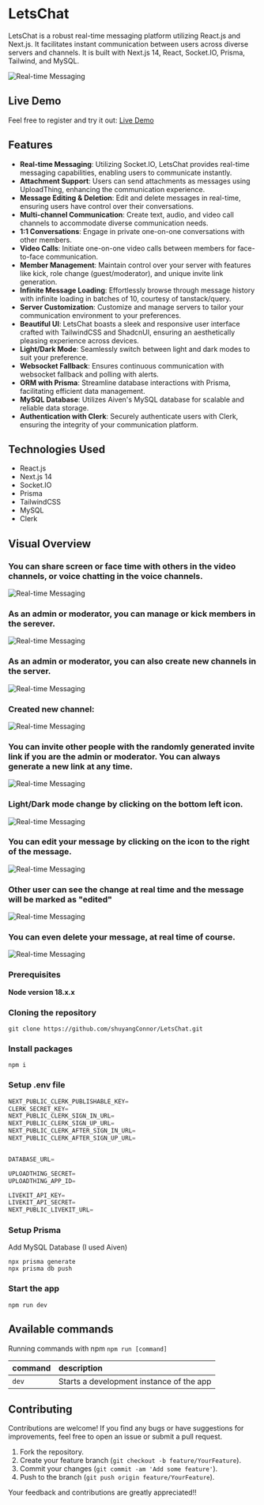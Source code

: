 # LetsChat

LetsChat is a robust real-time messaging platform utilizing React.js and Next.js. It facilitates instant communication between users across diverse servers and channels. It is built with Next.js 14, React, Socket.IO, Prisma, Tailwind, and MySQL.

![Real-time Messaging](screenshots/overview.png)

## Live Demo

Feel free to register and try it out: [Live Demo](https://discord-clone-production-76b6.up.railway.app)

## Features

- **Real-time Messaging**: Utilizing Socket.IO, LetsChat provides real-time messaging capabilities, enabling users to communicate instantly.
- **Attachment Support**: Users can send attachments as messages using UploadThing, enhancing the communication experience.
- **Message Editing & Deletion**: Edit and delete messages in real-time, ensuring users have control over their conversations.
- **Multi-channel Communication**: Create text, audio, and video call channels to accommodate diverse communication needs.
- **1:1 Conversations**: Engage in private one-on-one conversations with other members.
- **Video Calls**: Initiate one-on-one video calls between members for face-to-face communication.
- **Member Management**: Maintain control over your server with features like kick, role change (guest/moderator), and unique invite link generation.
- **Infinite Message Loading**: Effortlessly browse through message history with infinite loading in batches of 10, courtesy of tanstack/query.
- **Server Customization**: Customize and manage servers to tailor your communication environment to your preferences.
- **Beautiful UI**: LetsChat boasts a sleek and responsive user interface crafted with TailwindCSS and ShadcnUI, ensuring an aesthetically pleasing experience across devices.
- **Light/Dark Mode**: Seamlessly switch between light and dark modes to suit your preference.
- **Websocket Fallback**: Ensures continuous communication with websocket fallback and polling with alerts.
- **ORM with Prisma**: Streamline database interactions with Prisma, facilitating efficient data management.
- **MySQL Database**: Utilizes Aiven's MySQL database for scalable and reliable data storage.
- **Authentication with Clerk**: Securely authenticate users with Clerk, ensuring the integrity of your communication platform.

## Technologies Used

- React.js
- Next.js 14
- Socket.IO
- Prisma
- TailwindCSS
- MySQL
- Clerk

## Visual Overview

### You can share screen or face time with others in the video channels, or voice chatting in the voice channels.

![Real-time Messaging](screenshots/shareScreen.png)

### As an admin or moderator, you can manage or kick members in the serever.

![Real-time Messaging](screenshots/manageRoles.png)

### As an admin or moderator, you can also create new channels in the server.

![Real-time Messaging](screenshots/createChannel.png)

### Created new channel:

![Real-time Messaging](screenshots/createdNewChannel.png)

### You can invite other people with the randomly generated invite link if you are the admin or moderator. You can always generate a new link at any time.

![Real-time Messaging](screenshots/inviteLink.png)

### Light/Dark mode change by clicking on the bottom left icon.

![Real-time Messaging](screenshots/darkMode.png)

### You can edit your message by clicking on the icon to the right of the message.

![Real-time Messaging](screenshots/editMessage.png)

### Other user can see the change at real time and the message will be marked as "edited"

![Real-time Messaging](screenshots/editedMessage.png)

### You can even delete your message, at real time of course.

![Real-time Messaging](screenshots/deleteMessage.png)

### Prerequisites

**Node version 18.x.x**

### Cloning the repository

```shell
git clone https://github.com/shuyangConnor/LetsChat.git
```

### Install packages

```shell
npm i
```

### Setup .env file

```js
NEXT_PUBLIC_CLERK_PUBLISHABLE_KEY=
CLERK_SECRET_KEY=
NEXT_PUBLIC_CLERK_SIGN_IN_URL=
NEXT_PUBLIC_CLERK_SIGN_UP_URL=
NEXT_PUBLIC_CLERK_AFTER_SIGN_IN_URL=
NEXT_PUBLIC_CLERK_AFTER_SIGN_UP_URL=


DATABASE_URL=

UPLOADTHING_SECRET=
UPLOADTHING_APP_ID=

LIVEKIT_API_KEY=
LIVEKIT_API_SECRET=
NEXT_PUBLIC_LIVEKIT_URL=
```

### Setup Prisma

Add MySQL Database (I used Aiven)

```shell
npx prisma generate
npx prisma db push

```

### Start the app

```shell
npm run dev
```

## Available commands

Running commands with npm `npm run [command]`

| command | description                              |
| :------ | :--------------------------------------- |
| `dev`   | Starts a development instance of the app |

## Contributing

Contributions are welcome! If you find any bugs or have suggestions for improvements, feel free to open an issue or submit a pull request.

1. Fork the repository.
2. Create your feature branch (`git checkout -b feature/YourFeature`).
3. Commit your changes (`git commit -am 'Add some feature'`).
4. Push to the branch (`git push origin feature/YourFeature`).

Your feedback and contributions are greatly appreciated!!
